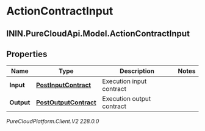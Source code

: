 # ActionContractInput

## ININ.PureCloudApi.Model.ActionContractInput

## Properties

|Name | Type | Description | Notes|
|------------ | ------------- | ------------- | -------------|
| **Input** | [**PostInputContract**](PostInputContract) | Execution input contract | |
| **Output** | [**PostOutputContract**](PostOutputContract) | Execution output contract | |



_PureCloudPlatform.Client.V2 228.0.0_
